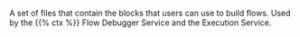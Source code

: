 A set of files that contain the blocks that users can use to build flows. Used by the {{% ctx %}} Flow Debugger Service and the Execution Service.